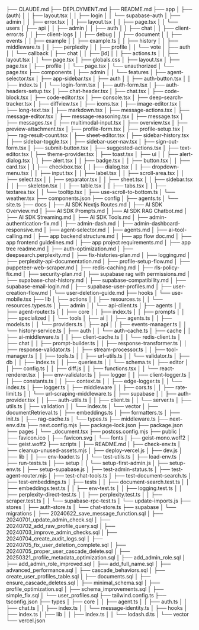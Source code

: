 ├── CLAUDE.md
├── DEPLOYMENT.md
├── README.md
├── app
│   ├── (auth)
│   │   ├── layout.tsx
│   │   ├── login
│   │   └── supabase-auth
│   ├── admin
│   │   ├── error.tsx
│   │   ├── layout.tsx
│   │   ├── page.tsx
│   │   └── users
│   ├── api
│   │   ├── admin
│   │   ├── auth
│   │   ├── chat
│   │   ├── client-error.ts
│   │   ├── client-logs
│   │   ├── debug
│   │   ├── document
│   │   ├── events
│   │   ├── example
│   │   ├── example.ts
│   │   ├── history
│   │   ├── middleware.ts
│   │   ├── perplexity
│   │   ├── profile
│   │   └── vote
│   ├── auth
│   │   └── callback
│   ├── chat
│   │   ├── [id]
│   │   ├── actions.ts
│   │   ├── layout.tsx
│   │   └── page.tsx
│   ├── globals.css
│   ├── layout.tsx
│   ├── page.tsx
│   ├── profile
│   │   └── page.tsx
│   └── unauthorized
│       └── page.tsx
├── components
│   ├── admin
│   │   └── features
│   ├── agent-selector.tsx
│   ├── app-sidebar.tsx
│   ├── auth
│   │   ├── auth-button.tsx
│   │   ├── index.ts
│   │   └── login-form.tsx
│   ├── auth-form.tsx
│   ├── auth-headers-setup.tsx
│   ├── chat-header.tsx
│   ├── chat.tsx
│   ├── code-block.tsx
│   ├── code-editor.tsx
│   ├── console.tsx
│   ├── deep-search-tracker.tsx
│   ├── diffview.tsx
│   ├── icons.tsx
│   ├── image-editor.tsx
│   ├── long-text.tsx
│   ├── markdown.tsx
│   ├── message-actions.tsx
│   ├── message-editor.tsx
│   ├── message-reasoning.tsx
│   ├── message.tsx
│   ├── messages.tsx
│   ├── multimodal-input.tsx
│   ├── overview.tsx
│   ├── preview-attachment.tsx
│   ├── profile-form.tsx
│   ├── profile-setup.tsx
│   ├── rag-result-count.tsx
│   ├── sheet-editor.tsx
│   ├── sidebar-history.tsx
│   ├── sidebar-toggle.tsx
│   ├── sidebar-user-nav.tsx
│   ├── sign-out-form.tsx
│   ├── submit-button.tsx
│   ├── suggested-actions.tsx
│   ├── text-editor.tsx
│   ├── theme-provider.tsx
│   ├── toast.tsx
│   ├── ui
│   │   ├── alert-dialog.tsx
│   │   ├── alert.tsx
│   │   ├── badge.tsx
│   │   ├── button.tsx
│   │   ├── card.tsx
│   │   ├── checkbox.tsx
│   │   ├── dialog.tsx
│   │   ├── dropdown-menu.tsx
│   │   ├── input.tsx
│   │   ├── label.tsx
│   │   ├── scroll-area.tsx
│   │   ├── select.tsx
│   │   ├── separator.tsx
│   │   ├── sheet.tsx
│   │   ├── sidebar.tsx
│   │   ├── skeleton.tsx
│   │   ├── table.tsx
│   │   ├── tabs.tsx
│   │   ├── textarea.tsx
│   │   └── tooltip.tsx
│   ├── use-scroll-to-bottom.ts
│   └── weather.tsx
├── components.json
├── config
│   ├── agents.ts
│   └── site.ts
├── docs
│   ├── AI SDK Nextjs Routes.md
│   ├── AI SDK Overview.md
│   ├── AI SDK Prompts.md
│   ├── AI SDK RAG Chatbot.md
│   ├── AI SDK Streaming.md
│   ├── AI SDK Tools.md
│   ├── admin-authentication-fix.md
│   ├── admin-dash.md
│   ├── admin-dashboard-responsive.md
│   ├── agent-selector.md
│   ├── agents.md
│   ├── ai-tool-calling.md
│   ├── app backend structure.md
│   ├── app flow doc.md
│   ├── app frontend guidelines.md
│   ├── app project requirements.md
│   ├── app tree readme.md
│   ├── auth-optimization.md
│   ├── deepsearch.perplexity.md
│   ├── fix-histories-plan.md
│   ├── logging.md
│   ├── perplexity-api-documentation.md
│   ├── profile-setup-flow.md
│   ├── puppeteer-web-scraper.md
│   ├── redis-caching.md
│   ├── rls-policy-fix.md
│   ├── security-plan.md
│   ├── supabase rag with permissions.md
│   ├── supabase-chat-history.md
│   ├── supabase-compatibility.md
│   ├── supabase-email-login.md
│   ├── supabase-user-profiles.md
│   ├── user-creation-flow.md
│   └── user-deletion-guide.md
├── hooks
│   └── use-mobile.tsx
├── lib
│   ├── actions
│   │   ├── resources.ts
│   │   └── resources.types.ts
│   ├── admin
│   │   └── api-client.ts
│   ├── agents
│   │   ├── agent-router.ts
│   │   ├── core
│   │   ├── index.ts
│   │   ├── prompts
│   │   ├── specialized
│   │   └── tools
│   ├── ai
│   │   ├── agents.ts
│   │   ├── models.ts
│   │   └── providers.ts
│   ├── api
│   │   ├── events-manager.ts
│   │   └── history-service.ts
│   ├── auth
│   │   └── auth-cache.ts
│   ├── cache
│   │   ├── ai-middleware.ts
│   │   ├── client-cache.ts
│   │   └── redis-client.ts
│   ├── chat
│   │   ├── prompt-builder.ts
│   │   ├── response-transformer.ts
│   │   ├── response-validator.ts
│   │   ├── stream-processor.ts
│   │   ├── tool-manager.ts
│   │   ├── tools.ts
│   │   ├── url-utils.ts
│   │   └── validator.ts
│   ├── db
│   │   ├── index.ts
│   │   ├── queries.ts
│   │   └── schema.ts
│   ├── editor
│   │   ├── config.ts
│   │   ├── diff.js
│   │   ├── functions.tsx
│   │   └── react-renderer.tsx
│   ├── env-validator.ts
│   ├── logger
│   │   ├── client-logger.ts
│   │   ├── constants.ts
│   │   ├── context.ts
│   │   ├── edge-logger.ts
│   │   └── index.ts
│   ├── logger.ts
│   ├── middleware
│   │   ├── cors.ts
│   │   ├── rate-limit.ts
│   │   └── url-scraping-middleware.ts
│   ├── supabase
│   │   ├── auth-provider.tsx
│   │   ├── auth-utils.ts
│   │   ├── client.ts
│   │   └── server.ts
│   ├── utils.ts
│   ├── validation
│   │   └── index.ts
│   └── vector
│       ├── documentRetrieval.ts
│       ├── embeddings.ts
│       ├── formatters.ts
│       ├── init.ts
│       ├── rag-cache.ts
│       └── types.ts
├── middleware.ts
├── next-env.d.ts
├── next.config.mjs
├── package-lock.json
├── package.json
├── pages
│   └── _document.tsx
├── postcss.config.mjs
├── public
│   ├── favicon.ico
│   ├── favicon.svg
│   └── fonts
│       ├── geist-mono.woff2
│       └── geist.woff2
├── scripts
│   ├── README.md
│   ├── check-env.ts
│   ├── cleanup-unused-assets.mjs
│   ├── deploy-vercel.js
│   ├── dev.js
│   ├── lib
│   │   ├── env-loader.ts
│   │   └── test-utils.ts
│   ├── load-env.ts
│   ├── run-tests.ts
│   ├── setup
│   │   └── setup-first-admin.js
│   ├── setup-env.ts
│   ├── setup-supabase.js
│   ├── test-admin-status.ts
│   ├── test-agent-router.mjs
│   ├── test-chat-tools.ts
│   ├── test-document-search.ts
│   ├── test-embeddings.ts
│   ├── tests
│   │   ├── document-search.test.ts
│   │   ├── embeddings.test.ts
│   │   ├── env-test.ts
│   │   ├── logging.test.ts
│   │   ├── perplexity-direct-test.ts
│   │   ├── perplexity.test.ts
│   │   ├── scraper.test.ts
│   │   └── supabase-rpc-test.ts
│   └── update-imports.js
├── stores
│   ├── auth-store.ts
│   └── chat-store.ts
├── supabase
│   └── migrations
│       ├── 20240622_save_message_function.sql
│       ├── 20240701_update_admin_check.sql
│       ├── 20240702_add_raw_profile_query.sql
│       ├── 20240703_improve_admin_checks.sql
│       ├── 20240704_create_audit_logs.sql
│       ├── 20240705_fix_user_deletion_complete.sql
│       ├── 20240705_proper_user_cascade_delete.sql
│       ├── 20250321_profile_metadata_optimization.sql
│       ├── add_admin_role.sql
│       ├── add_admin_role_improved.sql
│       ├── add_full_name.sql
│       ├── advanced_performance.sql
│       ├── cascade_behaviors.sql
│       ├── create_user_profiles_table.sql
│       ├── documents.sql
│       ├── ensure_cascade_deletes.sql
│       ├── minimal_schema.sql
│       ├── profile_optimization.sql
│       ├── schema_improvements.sql
│       ├── simple_fix.sql
│       └── user_profiles.sql
├── tailwind.config.ts
├── tsconfig.json
├── types
│   ├── core
│   │   ├── agent.ts
│   │   ├── auth.ts
│   │   ├── chat.ts
│   │   ├── index.ts
│   │   └── message-identity.ts
│   ├── hooks
│   ├── index.ts
│   ├── lib
│   │   ├── index.ts
│   │   └── lodash.d.ts
│   └── vector
└── vercel.json